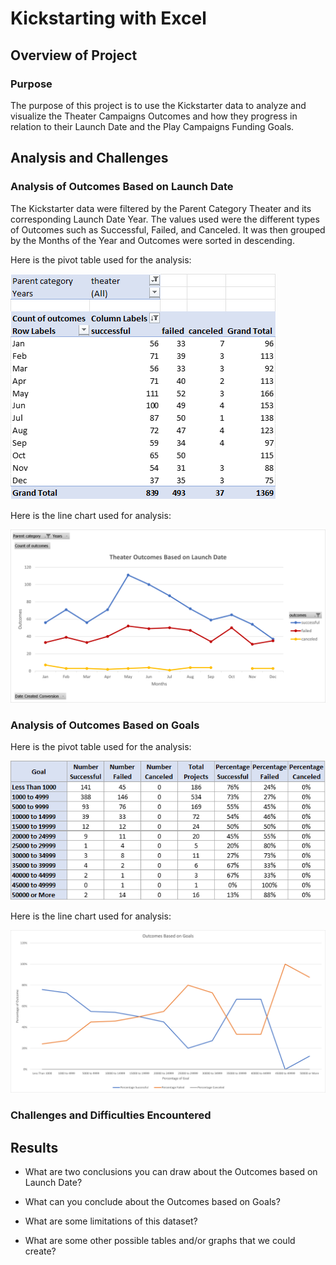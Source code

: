 # Kickstarting with Excel

## Overview of Project

### Purpose
The purpose of this project is to use the Kickstarter data to analyze and visualize the Theater Campaigns Outcomes and how they progress in relation to their Launch Date and the Play Campaigns Funding Goals.

## Analysis and Challenges
### Analysis of Outcomes Based on Launch Date
The Kickstarter data were filtered by the Parent Category Theater and its corresponding Launch Date Year. The values used were the different types of Outcomes such as Successful, Failed, and Canceled. It was then grouped by the Months of the Year and Outcomes were sorted in descending.

Here is the pivot table used for the analysis:

![image_name](Outcomes_Table.png)

Here is the line chart used for analysis:

![image_name](Theater_Outcomes_vs_Launch2.png)

### Analysis of Outcomes Based on Goals

Here is the pivot table used for the analysis:

![image_name](Goals_Table.png)

Here is the line chart used for analysis:

![image_name](Outcomes_vs_Goals.png)


### Challenges and Difficulties Encountered

## Results

- What are two conclusions you can draw about the Outcomes based on Launch Date?

- What can you conclude about the Outcomes based on Goals?

- What are some limitations of this dataset?

- What are some other possible tables and/or graphs that we could create?

